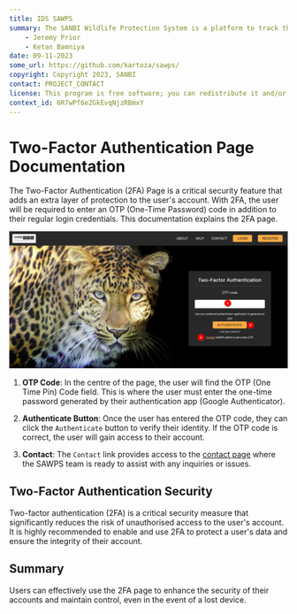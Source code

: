```yaml
---
title: IDS SAWPS
summary: The SANBI Wildlife Protection System is a platform to track the population levels of endangered wildlife.
    - Jeremy Prior
    - Ketan Bamniya
date: 09-11-2023
some_url: https://github.com/kartoza/sawps/
copyright: Copyright 2023, SANBI
contact: PROJECT_CONTACT
license: This program is free software; you can redistribute it and/or modify it under the terms of the GNU Affero General Public License as published by the Free Software Foundation; either version 3 of the License, or (at your option) any later version.
context_id: 6R7wPf6e2GkEvqNjzRBmxY
---
```


# Two-Factor Authentication Page Documentation

The Two-Factor Authentication (2FA) Page is a critical security feature that adds an extra layer of protection to the user's account. With 2FA, the user will be required to enter an OTP (One-Time Password) code in addition to their regular login credentials. This documentation explains the 2FA page.

![Two-Factor Authentication Page](./img/login-2fa-page-1.png)

1. **OTP Code**: In the centre of the page, the user will find the OTP (One Time Pin) Code field. This is where the user must enter the one-time password generated by their authentication app (Google Authenticator).

2. **Authenticate Button**: Once the user has entered the OTP code, they can click the `Authenticate` button to verify their identity. If the OTP code is correct, the user will gain access to their account.

3. **Contact**:  The `Contact` link provides access to the [contact page](../help-contact.md) where the SAWPS team is ready to assist with any inquiries or issues.

## Two-Factor Authentication Security

Two-factor authentication (2FA) is a critical security measure that significantly reduces the risk of unauthorised access to the user's account. It is highly recommended to enable and use 2FA to protect a user's data and ensure the integrity of their account.

## Summary
Users can effectively use the 2FA page to enhance the security of their accounts and maintain control, even in the event of a lost device.
